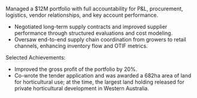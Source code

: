 Managed a $12M portfolio with full accountability for P&L, procurement, logistics, vendor relationships, and key account performance.

- Negotiated long-term supply contracts and improved supplier performance through structured evaluations and cost modeling.
- Oversaw end-to-end supply chain coordination from growers to retail channels, enhancing inventory flow and OTIF metrics.

Selected Achievements:
- Improved the gross profit of the portfolio by 20%.
- Co-wrote the tender application and was awarded a 682ha area of land for horticultural use; at the time, the largest land holding released for private horticultural development in Western Australia.